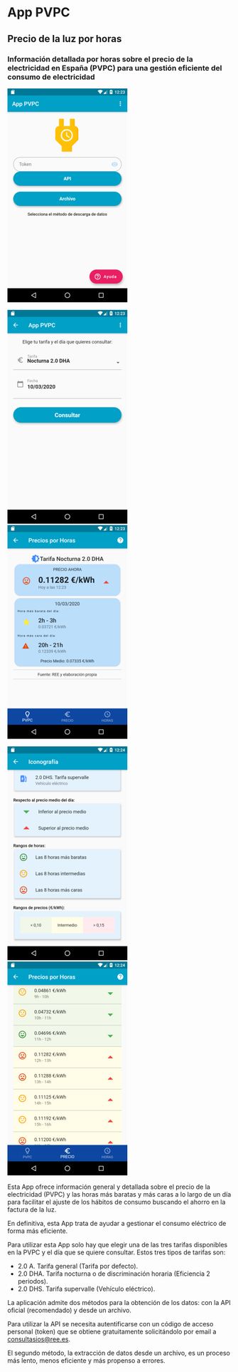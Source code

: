 # App PVPC

## Precio de la luz por horas

### Información detallada por horas sobre el precio de la electricidad en España (PVPC) para una gestión eficiente del consumo de electricidad

![Screenshot](https://raw.githubusercontent.com/Webierta/precio-luz/master/Screenshot_1583839388.png)

![Screenshot](https://raw.githubusercontent.com/Webierta/precio-luz/master/Screenshot_1583839405.png) ![Screenshot](https://raw.githubusercontent.com/Webierta/precio-luz/master/Screenshot_1583839415.png)

![Screenshot](https://raw.githubusercontent.com/Webierta/precio-luz/master/Screenshot_1583839452.png) ![Screenshot](https://raw.githubusercontent.com/Webierta/precio-luz/master/Screenshot_1583839466.png)

Esta App ofrece información general y detallada sobre el precio de la electricidad (PVPC) y las horas más baratas y más caras a lo largo de un día para facilitar el ajuste de los hábitos de consumo buscando el ahorro en la factura de la luz.

En definitiva, esta App trata de ayudar a gestionar el consumo eléctrico de forma más eficiente.

Para utilizar esta App solo hay que elegir una de las tres tarifas disponibles en la PVPC y el día que se quiere consultar. Estos tres tipos de tarifas son:

* 2.0 A. Tarifa general (Tarifa por defecto).
* 2.0 DHA. Tarifa nocturna o de discriminación horaria (Eficiencia 2 periodos).
* 2.0 DHS. Tarifa supervalle (Vehículo eléctrico).

La aplicación admite dos métodos para la obtención de los datos: con la API oficial (recomendado) y desde un archivo.

Para utilizar la API se necesita autentificarse con un código de acceso personal (token) que se obtiene gratuitamente solicitándolo por email a consultasios@ree.es.

El segundo método, la extracción de datos desde un archivo, es un proceso más lento, menos eficiente y más propenso a errores.
